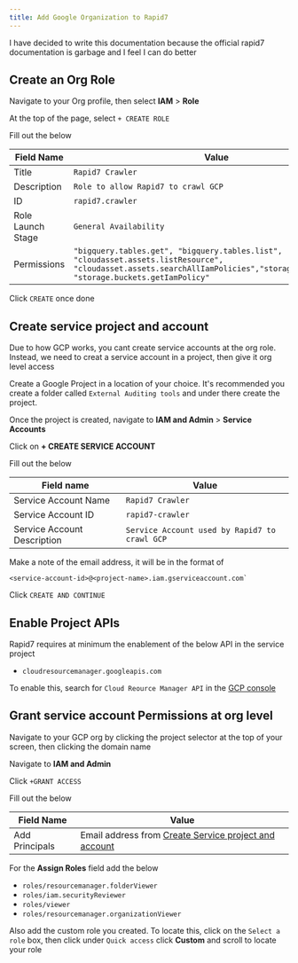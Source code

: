 ```yaml
---
title: Add Google Organization to Rapid7
---
```


I have decided to write this documentation because the official rapid7 documentation is garbage and I feel I can do better

## Create an Org Role

Navigate to your Org profile, then select **IAM** > **Role**

At the top of the page, select `+ CREATE ROLE`

Fill out the below

| Field Name        | Value                                                                                                                                                                             |
|-------------------|-----------------------------------------------------------------------------------------------------------------------------------------------------------------------------------|
| Title             | `Rapid7 Crawler`                                                                                                                                                                  |
| Description       | `Role to allow Rapid7 to crawl GCP`                                                                                                                                               |
| ID                | `rapid7.crawler`                                                                                                                                                                  |
| Role Launch Stage | `General Availability`                                                                                                                                                            |
| Permissions       | `"bigquery.tables.get", "bigquery.tables.list", "cloudasset.assets.listResource", "cloudasset.assets.searchAllIamPolicies","storage.buckets.get", "storage.buckets.getIamPolicy"` |

Click `CREATE` once done

## Create service project and account

Due to how GCP works, you cant create service accounts at the org role. Instead, we need to creat a service account in a project,
then give it org level access

Create a Google Project in a location of your choice. It's recommended you create a folder called `External Auditing tools` and under there
create the project.

Once the project is created, navigate to **IAM and Admin** > **Service Accounts**

Click on **+ CREATE SERVICE ACCOUNT**

Fill out the below

| Field name                  | Value                                         |
|-----------------------------|-----------------------------------------------|
| Service Account Name        | `Rapid7 Crawler`                              |
| Service Account ID          | `rapid7-crawler`                              |
| Service Account Description | `Service Account used by Rapid7 to crawl GCP` |

Make a note of the email address, it will be in the format of

```text
<service-account-id>@<project-name>.iam.gserviceaccount.com`
```

Click `CREATE AND CONTINUE`

## Enable Project APIs

Rapid7 requires at minimum the enablement of the below API in the service project

* `cloudresourcemanager.googleapis.com`

To enable this, search for `Cloud Reource Manager API` in the [GCP console](https://pantheon.corp.google.com/)

## Grant service account Permissions at org level

Navigate to your GCP org by clicking the project selector at the top of your screen, then clicking the domain name

Navigate to **IAM and Admin**

Click `+GRANT ACCESS`

Fill out the below

| Field Name     | Value                                                                                        |
|----------------|----------------------------------------------------------------------------------------------|
| Add Principals | Email address from [Create Service project and account](#create-service-project-and-account) |

For the **Assign Roles** field add the below

* `roles/resourcemanager.folderViewer`
* `roles/iam.securityReviewer`
* `roles/viewer`
* `roles/resourcemanager.organizationViewer`

Also add the custom role you created. To locate this, click on the `Select a role` box, then click under `Quick access` click
**Custom** and scroll to locate your role

